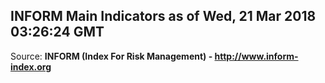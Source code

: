## INFORM Main Indicators as of Wed, 21 Mar 2018 03:26:24 GMT

Source: **INFORM (Index For Risk Management) - http://www.inform-index.org**